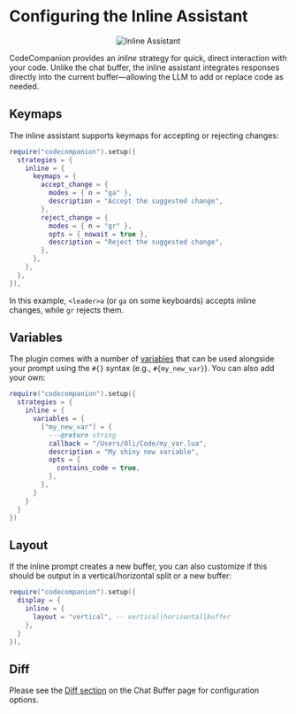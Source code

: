 # Configuring the Inline Assistant

<p align="center">
  <img src="https://github.com/user-attachments/assets/21568a7f-aea8-4928-b3d4-f39c6566a23c" alt="Inline Assistant">
</p>

CodeCompanion provides an _inline_ strategy for quick, direct interaction with your code. Unlike the chat buffer, the inline assistant integrates responses directly into the current buffer—allowing the LLM to add or replace code as needed.

## Keymaps

The inline assistant supports keymaps for accepting or rejecting changes:

```lua
require("codecompanion").setup({
  strategies = {
    inline = {
      keymaps = {
        accept_change = {
          modes = { n = "ga" },
          description = "Accept the suggested change",
        },
        reject_change = {
          modes = { n = "gr" },
          opts = { nowait = true },
          description = "Reject the suggested change",
        },
      },
    },
  },
}),
```

In this example, `<leader>a` (or `ga` on some keyboards) accepts inline changes, while `gr` rejects them.

## Variables

The plugin comes with a number of [variables](/usage/inline-assistant.html#variables) that can be used alongside your prompt using the `#{}` syntax (e.g., `#{my_new_var}`). You can also add your own:

```lua
require("codecompanion").setup({
  strategies = {
    inline = {
      variables = {
        ["my_new_var"] = {
          ---@return string
          callback = "/Users/Oli/Code/my_var.lua",
          description = "My shiny new variable",
          opts = {
            contains_code = true,
          },
        },
      }
    }
  }
})
```

## Layout

If the inline prompt creates a new buffer, you can also customize if this should be output in a vertical/horizontal split or a new buffer:

```lua
require("codecompanion").setup({
  display = {
    inline = {
      layout = "vertical", -- vertical|horizontal|buffer
    },
  }
}),
```

## Diff

Please see the [Diff section](chat-buffer#diff) on the Chat Buffer page for configuration options.
